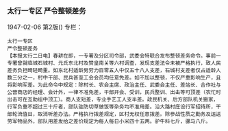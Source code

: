 ### 太行一专区  严令整顿差务

1947-02-06
第2版()
专栏：

    太行一专区
    严令整顿差务
    【本报太行二日电】春耕在即，一专署及分区司令部，武委会特联合发布整顿差务命令。事前一专署曾就临城石城村、元氏东北村及赞皇南关等六村调查，发现支差法令未被严格执行，致人民差务负担畸轻畸重。如东北村适龄男劳力百零五人中仅五十八人支差，石城村支差者仅占适龄人数三分之一，村中干部、民兵甚至工会会员均任意免差。如不加以整顿，不仅严重影响生产，且将影响军差。为此命令中规定：除村长、农会主席、政治主任、武委会主任、差站长、合作社与公营商店的经理、会计外，一律不准免差，干部开会、受训，民兵整训、出击等可顶差（农忙时出击可在互助组中顶工）。商人支短差，专业手艺工人支半差。政民机关、后方部队机关搬家，行军负重不超过三十斤者，部队驻防切草做饭等杂务均不准用差。沿大路村庄设行军招待所，干部轮流值日，取消听差办法。严格执行拨差规定，区村无权任意拨差。除参战性质之勤务及运送劳军物品外，部队用差发给之差价规定为每人每日小米四十五两。驴牛料七斤，骡马八斤。
